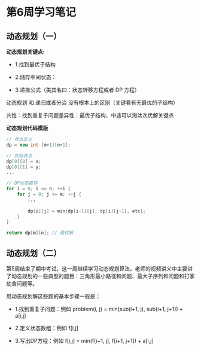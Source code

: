 # 第6周学习笔记

## 动态规划（一）




**动态规划关键点:**

- 1.找到最优子结构  


- 2.储存中间状态：


- 3.递推公式（美其名曰：状态转移方程或者 DP 方程）  



动态规划 和 递归或者分治 没有根本上的区别（关键看有无最优的子结构） 

共性：找到重复子问题差异性：最优子结构、中途可以淘汰次优解关键点



**动态规划代码模版** 
``` java
// 状态定义
dp = new int [m+1][n+1];

// 初始状态
dp[0][0] = x;
dp[0][1] = y;
...

// DP状态推导
for i = 0; i <= n; ++i {
    for j = 0; j <= m; ++j {
        ...
        
        dp[i][j] = min{dp[i-1][j], dp[i][j-1], etc};  
    }
}

return dp[m][n]; // 最优解

```

## 动态规划（二）



第5周结束了期中考试，这一周继续学习动态规划算法，老师的视频讲义中主要讲了动态规划的一些典型的题目：三角形最小路径和问题、最大子序列和问题和打家劫舍问题等。


用动态规划解这些题的基本步骤一般是：

- 1.找到重复子问题：例如 problem(i, j) = min(sub(i+1, j), sub(i+1, j+1)) + a[i,j]


- 2.定义状态数组：例如 f[i,j]


- 3.写出DP方程：例如 f[i,j] = min(f[i+1, j], f[i+1, j+1]) + a[i,j]
